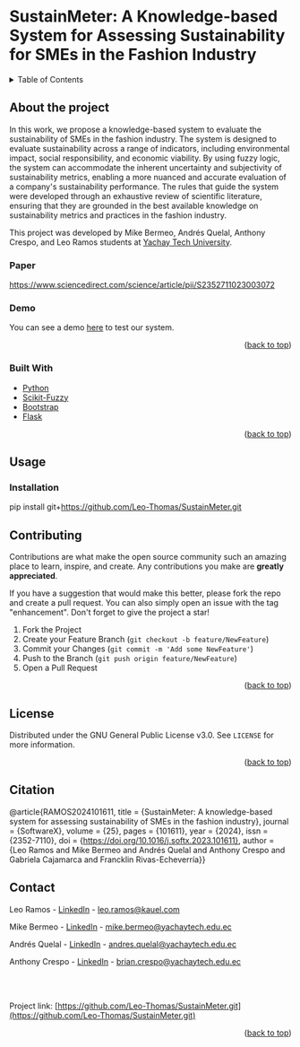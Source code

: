 # SustainMeter: A Knowledge-based System for Assessing Sustainability for SMEs in the Fashion Industry

<details>
  <summary>Table of Contents</summary>
  <ol>
    <li>
      <a href="#about-the-project">About the project</a>
    </li>
    <li><a href="#usage">Usage</a>
    </li>
    <li><a href="#contributing">Contributing</a></li>
    <li><a href="#license">License</a></li>
    <li><a href="#contact">Contact</a></li>
  </ol>
</details>

<!-- ABOUT THE PROJECT -->
## About the project

In this work, we propose a knowledge-based system to evaluate the sustainability of SMEs in the fashion industry. The system is designed to evaluate sustainability across a range of indicators, including environmental impact, social responsibility, and economic viability. By using fuzzy logic, the system can accommodate the inherent uncertainty and subjectivity of sustainability metrics, enabling a more nuanced and accurate evaluation of a company's sustainability performance. The rules that guide the system were developed through an exhaustive review of scientific literature, ensuring that they are grounded in the best available knowledge on sustainability metrics and practices in the fashion industry.

This project was developed by Mike Bermeo, Andrés Quelal, Anthony Crespo, and Leo Ramos students at [Yachay Tech University](https://www.yachaytech.edu.ec/en/).

### Paper

https://www.sciencedirect.com/science/article/pii/S2352711023003072

### Demo

You can see a demo [here](http://mariscoboliviano.pythonanywhere.com/) to test our system.

<p align="right">(<a href="#top">back to top</a>)</p>



### Built With
* [Python](https://www.python.org/)
* [Scikit-Fuzzy](https://pypi.org/project/scikit-fuzzy/)
* [Bootstrap](https://getbootstrap.com/)
* [Flask](https://flask.palletsprojects.com/en/2.2.x/)

<p align="right">(<a href="#top">back to top</a>)</p>

<!-- GETTING STARTED -->
## Usage

### Installation

pip install git+https://github.com/Leo-Thomas/SustainMeter.git
<!-- CONTRIBUTING -->
## Contributing

Contributions are what make the open source community such an amazing place to learn, inspire, and create. Any contributions you make are **greatly appreciated**.

If you have a suggestion that would make this better, please fork the repo and create a pull request. You can also simply open an issue with the tag "enhancement".
Don't forget to give the project a star!

1. Fork the Project
2. Create your Feature Branch (`git checkout -b feature/NewFeature`)
3. Commit your Changes (`git commit -m 'Add some NewFeature'`)
4. Push to the Branch (`git push origin feature/NewFeature`)
5. Open a Pull Request

<p align="right">(<a href="#top">back to top</a>)</p>



<!-- LICENSE -->
## License

Distributed under the GNU General Public License v3.0. See `LICENSE` for more information.

<p align="right">(<a href="#top">back to top</a>)</p>


<!-- CITAITON -->
## Citation

@article{RAMOS2024101611,
title = {SustainMeter: A knowledge-based system for assessing sustainability of SMEs in the fashion industry},
journal = {SoftwareX},
volume = {25},
pages = {101611},
year = {2024},
issn = {2352-7110},
doi = {https://doi.org/10.1016/j.softx.2023.101611},
author = {Leo Ramos and Mike Bermeo and Andrés Quelal and Anthony Crespo and Gabriela Cajamarca and Francklin Rivas-Echeverría}}

<!-- CONTACT -->
## Contact

Leo Ramos - [LinkedIn](https://www.linkedin.com/in/leo-thomas-ramos/) - leo.ramos@kauel.com

Mike Bermeo - [LinkedIn](https://www.linkedin.com/in/mike-bermeo-1a8869128/) - mike.bermeo@yachaytech.edu.ec

Andrés Quelal - [LinkedIn](https://www.linkedin.com/in/andresq99/) - andres.quelal@yachaytech.edu.ec

Anthony Crespo - [LinkedIn](https://www.linkedin.com/in/anthony-crespo20/) - brian.crespo@yachaytech.edu.ec


<br>
<br>

Project link: [https://github.com/Leo-Thomas/SustainMeter.git](https://github.com/Leo-Thomas/SustainMeter.git)

<p align="right">(<a href="#top">back to top</a>)</p>
